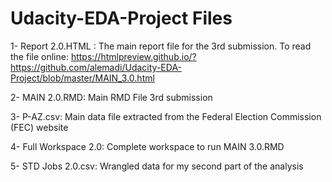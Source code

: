 # Udacity-EDA-Project Files
1- Report 2.0.HTML : The main report file for the 3rd submission. To read the file online: https://htmlpreview.github.io/?https://github.com/alemadi/Udacity-EDA-Project/blob/master/MAIN_3.0.html


2- MAIN 2.0.RMD: Main RMD File 3rd submission

3- P-AZ.csv: Main data file extracted from the Federal Election Commission (FEC) website

4- Full Workspace 2.0: Complete workspace to run MAIN 3.0.RMD

5- STD Jobs 2.0.csv: Wrangled data for my second part of the analysis



